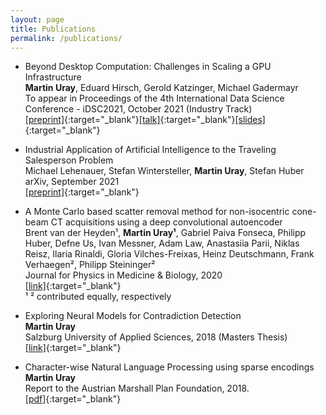 ```yaml
---
layout: page
title: Publications
permalink: /publications/
---
```


- Beyond Desktop Computation: Challenges in Scaling a GPU Infrastructure <br/>
__Martin Uray__, Eduard Hirsch, Gerold Katzinger, Michael Gadermayr<br/>
To appear in Proceedings of the 4th International Data Science Conference - iDSC2021, October 2021 (Industry Track)<br/>
[[preprint]](https://arxiv.org/abs/2110.05156){:target="_blank"}[[talk]](https://youtu.be/67dDyaZ-riU?t=157){:target="_blank"}[[slides]](https://uray.at/downloads/publications/idsc2021_presentation.pdf){:target="_blank"}

- Industrial Application of Artificial Intelligence to the Traveling Salesperson Problem<br/>
Michael Lehenauer, Stefan Wintersteller, __Martin Uray__, Stefan Huber<br/>
arXiv, September 2021<br/>
[[preprint]](https://arxiv.org/abs/2109.14392){:target="_blank"}

- A Monte Carlo based scatter removal method for non-isocentric cone-beam CT acquisitions using a deep convolutional autoencoder <br/>
Brent van der Heyden¹, __Martin Uray¹__, Gabriel Paiva Fonseca, Philipp Huber, Defne Us, Ivan Messner, Adam Law, Anastasiia Parii, Niklas Reisz, Ilaria Rinaldi, Gloria Vilches-Freixas, Heinz Deutschmann, Frank Verhaegen², Philipp Steininger²<br/>
Journal for Physics in Medicine & Biology, 2020 <br/>
[[link]](https://doi.org/10.1088/1361-6560/ab8954){:target="_blank"}  <br/>
¹ ² contributed equally, respectively

- Exploring Neural Models for Contradiction Detection  <br/>
__Martin Uray__  <br/>
Salzburg University of Applied Sciences, 2018 (Masters Thesis)  <br/>
[[link]](https://permalink.obvsg.at/fsa/AC15286606){:target="_blank"}

- Character-wise Natural Language Processing using sparse encodings <br/>
__Martin Uray__  <br/>
Report to the Austrian Marshall Plan Foundation, 2018.  <br/>
[[pdf]](https://www.marshallplan.at/images/All-Papers/MP-2018/Uray+Martin_800.pdf){:target="_blank"}
